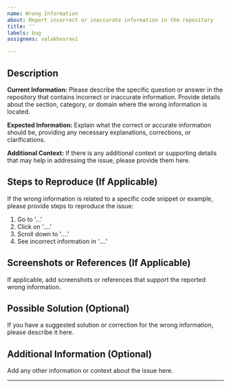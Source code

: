 ```yaml
---
name: Wrong Information
about: Report incorrect or inaccurate information in the repository
title: ''
labels: bug
assignees: valakhosravi

---
```


## Description

**Current Information:**
Please describe the specific question or answer in the repository that contains incorrect or inaccurate information. Provide details about the section, category, or domain where the wrong information is located.

**Expected Information:**
Explain what the correct or accurate information should be, providing any necessary explanations, corrections, or clarifications.

**Additional Context:**
If there is any additional context or supporting details that may help in addressing the issue, please provide them here.

## Steps to Reproduce (If Applicable)

If the wrong information is related to a specific code snippet or example, please provide steps to reproduce the issue:

1. Go to '...'
2. Click on '....'
3. Scroll down to '....'
4. See incorrect information in '....'

## Screenshots or References (If Applicable)

If applicable, add screenshots or references that support the reported wrong information.

## Possible Solution (Optional)

If you have a suggested solution or correction for the wrong information, please describe it here.

## Additional Information (Optional)

Add any other information or context about the issue here.

---
